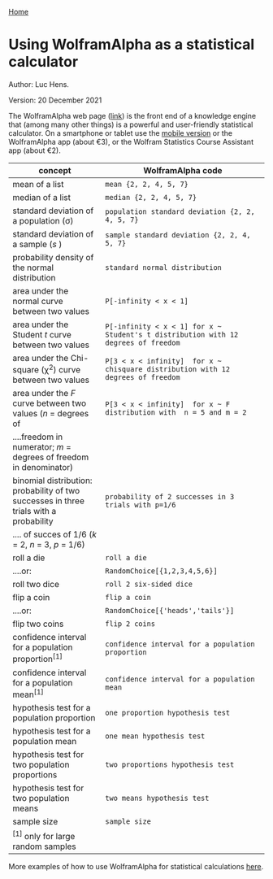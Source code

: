[Home](https://luc-hens.github.io/)

# Using WolframAlpha as a statistical calculator

Author: Luc Hens. 

Version: 20 December 2021

The WolframAlpha web page ([link](http://wolframalpha.com)) is the front end of a knowledge engine that (among many other things) is a powerful and user-friendly statistical calculator. On a smartphone or tablet use the [mobile version](http://m.wolframalpha.com) or the WolframAlpha app (about &euro;3), or the Wolfram Statistics Course Assistant app (about &euro;2).

| concept                                       |  WolframAlpha code                     |
|-----------------------------------------------|----------------------------------------|
| mean of a list                                | `mean {2, 2, 4, 5, 7}`                 | 
| median of a list                              | `median {2, 2, 4, 5, 7}`               |
| standard deviation of a population (&sigma;)  | `population standard deviation {2, 2, 4, 5, 7}`                                                                                   |
| standard deviation of a sample (*s* )         | `sample standard deviation {2, 2, 4, 5, 7}`                                                                                      |
| probability density of the normal distribution | `standard normal distribution`        | 
| area under the normal curve between two values |  `P[-infinity < x < 1]`               |
| area under the Student *t* curve between two values | `P[-infinity < x < 1] for x ~ Student's t distribution with 12 degrees of freedom `                                    |
| area under the Chi-square (&#967;<sup>2</sup>) curve between two values  | `P[3 < x < infinity]  for x ~ chisquare distribution with 12 degrees of freedom `                   | 
| area under the *F* curve between two values (*n* = degrees of | `P[3 < x < infinity]  for x ~ F distribution with  n = 5 and m = 2 `                                           |
|....freedom in numerator; *m* = degrees of freedom in denominator) |                    |
| binomial distribution: probability of two successes in three trials with a probability | `probability of 2 successes in 3 trials with p=1/6 `                                     | 
|.... of succes of 1/6 (*k* = 2, *n* = 3, *p* = 1/6) |                                   |
| roll a die                                   | `roll a die`                            |              
|....or:                                       | `RandomChoice[{1,2,3,4,5,6}]`           |
| roll two dice                                | `roll 2 six-sided dice`                 | 
| flip a coin                                  | `flip a coin`                           |
|....or:                                       | `RandomChoice[{'heads','tails'}]`       | 
| flip two coins                               | `flip 2 coins`                          |
| confidence interval for a population proportion<sup>[1]</sup> | `confidence interval for a population proportion`                                                                 | 
| confidence interval for a population mean<sup>[1]</sup>     | `confidence interval for a population mean`                                                                         |
| hypothesis test for a population proportion  | `one proportion hypothesis test`        |
| hypothesis test for a population mean        | `one mean hypothesis test`              |
| hypothesis test for two population proportions | `two proportions hypothesis test`     |       
| hypothesis test for two population means     | `two means hypothesis test`             |
| sample size                                  | `sample size`                           |
| <sup>[1]</sup> only for large random samples |                                         | 

More examples of how to use WolframAlpha for statistical calculations [here](http://www.wolframalpha.com/examples/Statistics.html).

